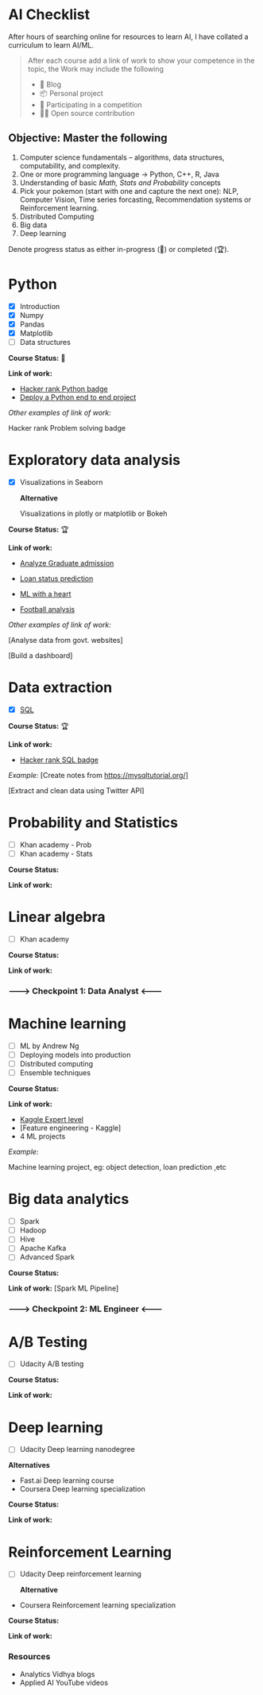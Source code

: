 # AI Checklist

After hours of searching online for resources to learn AI, I have collated a curriculum to learn AI/ML. 

> After each course add a link of work to show your competence in the topic, the Work may include the following
>
> - 📑 Blog 
> - 📦 Personal project
> - 🐇 Participating in a competition
> - 👨‍💻 Open source contribution

## Objective: Master the following
1. Computer science fundamentals – algorithms, data structures, computability, and complexity.
2. One or more programming language -> Python, C++, R, Java
3. Understanding of basic *Math, Stats and Probability* concepts
4. Pick your pokemon (start with one and capture the next one):  NLP, Computer Vision, Time series forcasting, Recommendation systems or Reinforcement learning. 
5. Distributed Computing
6. Big data
7. Deep learning

Denote progress status as either in-progress (:running:) or completed (:trophy:).

# Python 

- [X] Introduction
- [x] Numpy
- [x] Pandas
- [x] Matplotlib
- [ ] Data structures

**Course Status:** :running:

**Link of work:**

- [Hacker rank Python badge](https://www.hackerrank.com/qwertypsv)
- [Deploy a Python end to end project](https://github.com/p-s-vishnu/Loan-status-predictor)

*Other examples of link of work:*

Hacker rank Problem solving badge



# Exploratory data analysis 

- [x] Visualizations in Seaborn 

  **Alternative**

  Visualizations in plotly or matplotlib or Bokeh


**Course Status:** :trophy: 

**Link of work:**

- [Analyze Graduate admission](https://www.kaggle.com/psvishnu/eda-analyze-graduate-admission)

- [Loan status prediction](https://www.kaggle.com/psvishnu/eda-loan-status-prediction)

- [ML with a heart](https://www.kaggle.com/psvishnu/analysis-cleaning)

- [Football analysis](https://github.com/p-s-vishnu/Form-football-team)



*Other examples of link of work:*

[Analyse data from govt. websites] 

[Build a dashboard]

# Data extraction

- [X] [SQL](https://www.mysqltutorial.org/)

**Course Status:** :trophy: 

**Link of work:** 

- [Hacker rank SQL badge](https://www.hackerrank.com/psvishnu)

*Example:*
[Create notes from https://mysqltutorial.org/]

[Extract and clean data using Twitter API]



# Probability and Statistics

- [ ] Khan academy - Prob
- [ ] Khan academy - Stats

**Course Status:**

**Link of work:**



# Linear algebra

- [ ] Khan academy 

**Course Status:**

**Link of work:**



### ---> Checkpoint 1: Data Analyst <---



# Machine learning 

- [ ] ML by Andrew Ng
- [ ] Deploying models into production 
- [ ] Distributed computing
- [ ] Ensemble techniques

**Course Status:**

**Link of work:** 

- [Kaggle Expert level](https://www.kaggle.com/psvishnu)
- [Feature engineering - Kaggle]
- 4 ML projects

*Example:* 

Machine learning project, eg: object detection, loan prediction ,etc



# Big data analytics

- [ ] Spark
- [ ] Hadoop
- [ ] Hive
- [ ] Apache Kafka
- [ ] Advanced Spark

**Course Status:**

**Link of work:** [Spark ML Pipeline]



### ---> Checkpoint 2: ML Engineer <---



# A/B Testing

- [ ] Udacity A/B testing

**Course Status:**

**Link of work:**



# Deep learning

- [ ] Udacity Deep learning nanodegree 

**Alternatives**

- Fast.ai Deep learning course
- Coursera Deep learning specialization 

**Course Status:**

**Link of work:**



# Reinforcement Learning

- [ ] Udacity Deep reinforcement learning 

  **Alternative**

- Coursera Reinforcement learning specialization


**Course Status:**

**Link of work:**





### Resources

- Analytics Vidhya blogs
- Applied AI YouTube videos
